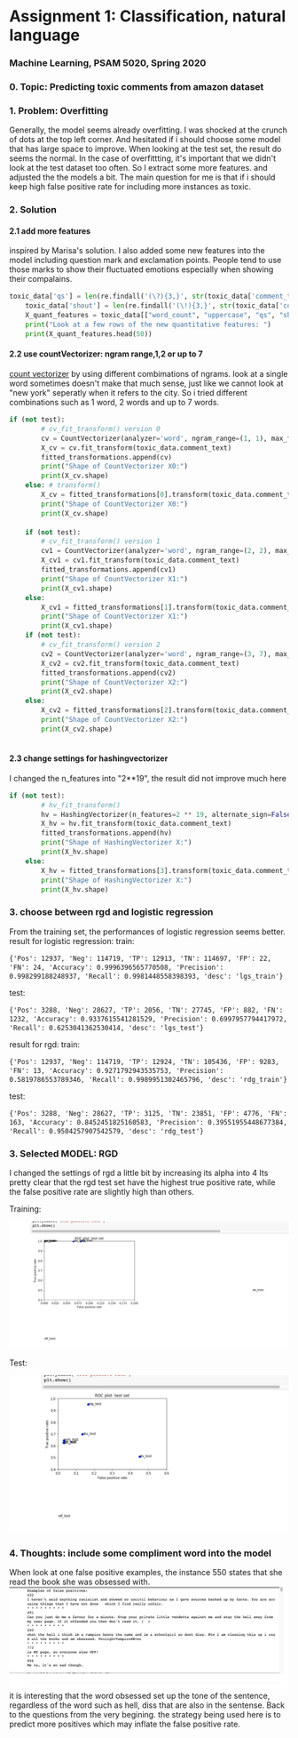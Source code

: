 #  Assignment 1: Classification, natural language

### Machine Learning, PSAM 5020, Spring 2020 

### 0. Topic: Predicting toxic comments from amazon dataset

### 1. Problem: Overfitting

Generally, the model seems already overfitting. I was shocked at the crunch of dots at the top left corner. And hesitated if i should choose some model that has large space to improve. When looking at the test set, the result do seems the normal. In the case of overfittting, it's important that we didn't look at the test dataset too often. So I extract some more features. and adjusted the the models a bit. The main question for me is that if i should keep high false positive rate for including more instances as toxic.

### 2. Solution

#### 2.1 add more features
inspired by Marisa's solution. I also added some new features into the model including question mark and exclamation points. People tend to use those marks to show their fluctuated emotions especially when showing their compalains.

``` python
toxic_data['qs'] = len(re.findall('(\?){3,}', str(toxic_data['comment_text'])))
    toxic_data['shout'] = len(re.findall('(\!){3,}', str(toxic_data['comment_text'])))
    X_quant_features = toxic_data[["word_count", "uppercase", "qs", "shout"]]
    print("Look at a few rows of the new quantitative features: ")
    print(X_quant_features.head(50))

```

#### 2.2 use countVectorizer: ngram range,1,2 or up to 7
[count vectorizer](https://scikit-learn.org/stable/modules/generated/sklearn.feature_extraction.text.CountVectorizer.html) 
by using different combimations of ngrams. look at a single word sometimes doesn't make that much sense, just like we cannot look at "new york" seperatly when it refers to the city. So i tried different combinations such as 1 word, 2 words and up to 7 words. 

``` python
if (not test): 
        # cv_fit_transform() version 0
        cv = CountVectorizer(analyzer='word', ngram_range=(1, 1), max_features=100000)
        X_cv = cv.fit_transform(toxic_data.comment_text)
        fitted_transformations.append(cv)
        print("Shape of CountVectorizer X0:")
        print(X_cv.shape)
    else: # transform() 
        X_cv = fitted_transformations[0].transform(toxic_data.comment_text)
        print("Shape of CountVectorizer X0:")
        print(X_cv.shape) 
    
    if (not test):
        # cv_fit_transform() version 1
        cv1 = CountVectorizer(analyzer='word', ngram_range=(2, 2), max_features=100000)
        X_cv1 = cv1.fit_transform(toxic_data.comment_text)
        fitted_transformations.append(cv1)
        print("Shape of CountVectorizer X1:")
        print(X_cv1.shape) 
    else:
        X_cv1 = fitted_transformations[1].transform(toxic_data.comment_text)
        print("Shape of CountVectorizer X1:")
        print(X_cv1.shape)
    if (not test):
        # cv_fit_transform() version 2
        cv2 = CountVectorizer(analyzer='word', ngram_range=(3, 7), max_features=100000)
        X_cv2 = cv2.fit_transform(toxic_data.comment_text)
        fitted_transformations.append(cv2)
        print("Shape of CountVectorizer X2:")
        print(X_cv2.shape) 
    else:
        X_cv2 = fitted_transformations[2].transform(toxic_data.comment_text)
        print("Shape of CountVectorizer X2:")
        print(X_cv2.shape) 
    
```
#### 2.3 change settings for hashingvectorizer
I changed the n_features into "2**19", the result did not improve much here
```python
if (not test):
        # hv_fit_transform()    
        hv = HashingVectorizer(n_features=2 ** 19, alternate_sign=False)
        X_hv = hv.fit_transform(toxic_data.comment_text)
        fitted_transformations.append(hv)
        print("Shape of HashingVectorizer X:")
        print(X_hv.shape)
    else:
        X_hv = fitted_transformations[3].transform(toxic_data.comment_text)
        print("Shape of HashingVectorizer X:")
        print(X_hv.shape)
```
### 3. choose between rgd and logistic regression

From the training set, the performances of logistic regression seems better. 
result for logistic regression:
train:
```
{'Pos': 12937, 'Neg': 114719, 'TP': 12913, 'TN': 114697, 'FP': 22, 'FN': 24, 'Accuracy': 0.9996396565770508, 'Precision': 0.998299188248937, 'Recall': 0.9981448558398393, 'desc': 'lgs_train'}
```
test:
```
{'Pos': 3288, 'Neg': 28627, 'TP': 2056, 'TN': 27745, 'FP': 882, 'FN': 1232, 'Accuracy': 0.9337615541281529, 'Precision': 0.6997957794417972, 'Recall': 0.6253041362530414, 'desc': 'lgs_test'}
```
result for rgd:
train:
```
{'Pos': 12937, 'Neg': 114719, 'TP': 12924, 'TN': 105436, 'FP': 9283, 'FN': 13, 'Accuracy': 0.9271792943535753, 'Precision': 0.5819786553789346, 'Recall': 0.9989951302465796, 'desc': 'rdg_train'}
```
test:
```
{'Pos': 3288, 'Neg': 28627, 'TP': 3125, 'TN': 23851, 'FP': 4776, 'FN': 163, 'Accuracy': 0.8452451825160583, 'Precision': 0.39551955448677384, 'Recall': 0.9504257907542579, 'desc': 'rdg_test'}
```

### 3. Selected MODEL: RGD
I changed the settings of rgd a little bit by increasing its alpha into 4
Its pretty clear that the rgd test set have the highest true positive rate, while the false positive rate are slightly high than others.

Training:

![trainplot](train_plot.png)

Test:

![restplot](test_plot.png)




### 4. Thoughts: include some compliment word into the model
When look at one false positive examples, the instance 550 states that she read the book she was obsessed with. 
![example](falsePositive_examples.png)
it is interesting that the word obsessed set up the tone of the sentence, regardless of the word such as hell, diss that are also in the sentense. Back to the questions from the very begining. the strategy being used here is to predict more positives which may inflate the false positive rate. 



